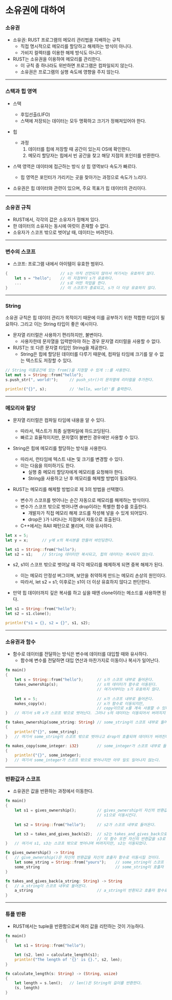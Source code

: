 소유권에 대하여
===

### 소유권

* 소유권: RUST 프로그램의 메모리 관리법을 지배하는 규칙
    + 직접 명시적으로 메모리를 할당하고 해제하는 방식이 아니다.
    + 가비지 컬렉터를 이용한 해제 방식도 아니다.
* RUST는 소유권을 이용하여 메모리를 관리한다.
    + 이 규칙 중 하나라도 위반하면 프로그램은 컴파일되지 않는다.
    + 소유권은 프로그램의 실행 속도에 영향을 주지 않는다.
      
--------------------------------------------

### 스택과 힙 영역

* 스택
    + 후입선출(LIFO)
    + 스택에 저장되는 데이터는 모두 명확하고 크기가 정해져있어야 한다.
* 힙
    + 과정
        1. 데이터를 힙에 저장할 때 공간이 있는지 OS에 확인한다.
        2. 메모리 할당자는 힙에서 빈 공간을 찾고 해당 지점의 포인터를 반환한다.
                  
* 스택 영역은 데이터에 접근하는 방식 상 힙 영역보다 속도가 빠르다.
    + 힙 영역은 포인터가 가리키는 곳을 찾아가는 과정으로 속도가 느리다.
                  
* 소유권은 힙 데이터와 관련이 있으며, 주요 목표가 힙 데이터의 관리이다.

--------------------------------------------

### 소유권 규칙

* RUST에서, 각각의 값은 소유자가 정해져 있다.
* 한 데이터의 소유자는 동시에 여럿이 존재할 수 없다.
* 소유자가 스코프 밖으로 벗어날 때, 데이터는 버려진다.

--------------------------------------------

### 변수의 스코프

* 스코프: 프로그램 내에서 아이템이 유효한 범위다.

```RUST
{                       // s는 아직 선언되지 않아서 여기서는 유효하지 않다.
    let s = "hello";    // 이 지점부터 s가 유효하다.
    ...                 // s로 어떤 작업을 한다.
}                       // 이 스코프가 종료되고, s가 더 이상 유효하지 않다.
```
--------------------------------------------

### String

소유권 규칙은 힙 데이터 관리가 목적이기 때문에 이를 공부하기 위한 적합한 타입이 필요하다. 그리고 이는 String 타입이 좋은 예시이다.

* 문자열 리터럴은 사용하기 편리하지만, 불변이다.
    + 사용자한테 문자열을 입력받아야 하는 경우 문자열 리터럴을 사용할 수 없다.
* RUST는 또 다른 문자열 타입인 String을 제공한다.
    + String은 힙에 할당된 데이터를 다루기 때문에, 컴파일 타임에 크기를 알 수 없는 텍스트도 저장할 수 있다.

```RUST
// String 이름공간에 있는 from()을 지정할 수 있게 ::를 사용한다.
let mut s = String::from("hello");
s.push_str(", world!");     // push_str()이 문자열에 리터럴을 추가한다.

println!("{}", s);          // 'hello, world!'를 출력한다.
```
--------------------------------------------

### 메모리와 할당

* 문자열 리터럴은 컴파일 타임에 내용을 알 수 있다.
    + 따라서, 텍스트가 최종 실행파일에 하드코딩된다.
    + 빠르고 효율적이지만, 문자열이 불변인 경우에만 사용할 수 있다.

* String은 힙에 메모리를 할당하는 방식을 사용한다.
    + 따라서, 런타임에 텍스트 내뇬 및 크기를 변경할 수 있다.
    + 이는 다음을 의미하기도 한다.
        - 실행 중 메모리 할당자에게 메모리를 요청해야 한다.
        - String을 사용하고 난 후 메모리를 해제할 방법이 필요하다.

* RUST는 메모리를 해제할 방법으로 제 3의 방법을 선택했다.
    + 변수가 스코프를 벗어나는 순간 자동으로 메모리를 해제하는 방식이다.
    + 변수가 스코프 밖으로 벗어나면 drop이라는 특별한 함수를 호출한다.
        - 개발자가 직접 메모리 해제 코드를 작성해 넣을 수 있게 되어있다.
        - drop은 }가 나타나는 지점에서 자동으로 호출된다.
    + C++에서는 RAII 패턴으로 불리며, 이와 유사하다.
                 
```RUST
let x = 5;
let y = x;      // y에 x의 복사본을 만들어 바인딩한다.

let s1 = String::from("hello");
let s2 = s1;    // String 데이터만 복사되고, 힙의 데이터는 복사되지 않는다.
```
* s2, s1이 스코프 밖으로 벗어날 때 각각 메모리를 해제하게 되면 중복 해제가 된다.
    + 이는 메모리 안정성 버그이며, 보안을 취약하게 만드는 메모리 손상의 원인이다.
    + 따라서, let s2 = s1; 이후로는 s1이 더 이상 유효하지 않다고 판단한다.
                 
* 만약 힙 데이터까지 깊은 복사를 하고 싶을 때엔 clone이라는 메소드를 사용하면 된다.

```RUST
let s1 = String::from("hello");
let s2 = s1.clone();

println!("s1 = {}, s2 = {}", s1, s2);
```
--------------------------------------------

### 소유권과 함수

* 함수로 데이터를 전달하는 방식은 변수에 데이터를 대입할 때와 유사하다.
    - 함수에 변수를 전달하면 대입 연산과 마찬가지로 이동이나 복사가 일어난다.

```RUST
fn main()
{
    let s = String::from("hello");      // s가 스코프 내부로 들어온다.
    takes_ownership(s);                 // s의 데이터가 함수로 이동된다.
                                        // 여기서부터는 s가 유효하지 않다.
    
    let x = 5;                          // x가 스코프 내부로 들어온다.                  
    makes_copy(x);                      // x가 함수로 이동되지만, 
                                        // copy이므로 x를 계속 사용할 수 있다.
}   // 여기서 s와 x가 스코프 밖으로 벗어난다. 그러나 s의 데이터는 이동되어서 버려지지 않는다.

fn takes_ownership(some_string: String) // some_string이 스코프 내부로 들어온다.
{
    println!("{}", some_string);
}   // 여기서 some_string이 스코프 밖으로 벗어나고 drop이 호출되며 데이터가 버려진다.

fn makes_copy(some_integer: i32)        // some_integer가 스코프 내부로 들어온다.
{
    println!("{}", some_integer);
}   // 여기서 some_integer가 스코프 밖으로 벗어나지만 아무 일도 일어나지 않는다.
```
--------------------------------------------

### 반환값과 스코프

* 소유권은 값을 반환하는 과정에서 이동한다.

```RUST
fn main()
{
    let s1 = gives_ownership();         // gives_ownership이 자신의 반환값을
                                        // s1으로 이동시킨다.
    
    let s2 = String::from("hello");     // s2가 스코프 내부로 들어온다.

    let s3 = takes_and_gives_back(s2);  // s2는 takes_and_gives_back으로 이동되고,
                                        // 이 함수 또한 자신의 반환값을 s3로 이동시킨다.
}   // 여기서 s1, s3는 스코프 밖으로 벗어나며 버려지지만, s2는 이동되었다.

fn gives_ownership() -> String
{   // give_ownership()은 자신의 반환값을 자신의 호출자 함수로 이동시킬 것이다.
    let some_string = String::from("yours");    // some_string이 스코프 내부로 들어온다.
    some_string                                 // some_string이 호출자 함수로 이동한다.
}

fn takes_and_gives_back(a_string: String) -> String
{   // a_string이 스코프 내부로 들어온다.
    a_string                            // a_string이 반횐되고 호출자 함수로 이동한다.
}
```
--------------------------------------------

### 튜플 반환

* RUST에서는 tuple을 반환함으로써 여러 값을 리턴하는 것이 가능하다.

```RUST
fn main()
{
    let s1 = String::from("hello");

    let (s2, len) = calculate_length(s1);
    println!("The length of '{}' is {}.", s2, len);
}

fn calculate_length(s: String) -> (String, usize)
{
    let length = s.len();   // len()은 String의 길이를 반환한다.
    (s, length)
}
```